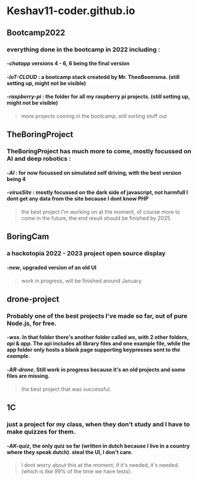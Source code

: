 # Keshav11-coder.github.io

## Bootcamp2022
### everything done in the bootcamp in 2022 including : 
#### -_chatapp_ versions 4 - 6, 6 being the final version
#### -_IoT-CLOUD_ : a bootcamp stack createdd by Mr. TheoBoomsma. (still setting up, might not be visible)
#### -_raspberry-pi_ : the folder for all my raspberry pi projects. (still setting up, might not be visible)
> more projects coming in the bootcamp, still sorting stuff out


## TheBoringProject
### TheBoringProject has much more to come, mostly focussed on AI and deep robotics :
#### -_AI_ : for now focussed on simulated self driving, with the best version being 4
#### -_virusSite_ : mostly focussed on the dark side of javascript, not harmfull I dont get any data from the site because I dont know PHP
> the best project I'm working on at the moment, of course more to come in the future, the end result should be finished by 2025

## BoringCam
### a hackotopia 2022 - 2023 project open source display
#### -_new_, upgraded version of an old UI
> work in progress, will be finished around January

## drone-project
### Probably one of the best projects I've made so far, out of pure Node.js, for free.
#### -_wss_. In that folder there's another folder called _ws_, with 2 other folders, _api_ & _app_. The api includes all library files and one example file, while the app folder only hosts a blank page supporting keypresses sent to _the example_.
#### -_AR-drone_. Still work in progress because it's an old projects and some files are missing.
> the best project that was successful.

## 1C 
### just a project for my class, when they don't study and I have to make quizzes for them.
#### -_AK-quiz_, the only quiz so far (written in dutch because I live in a country where they speak dutch). steal the UI, I don't care.
> I dont worry about this at the moment, if it's needed, it's needed. (which is like 99% of the time we have tests).
